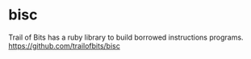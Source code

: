 bisc
====
Trail of Bits has a ruby library to build borrowed instructions programs.
https://github.com/trailofbits/bisc

